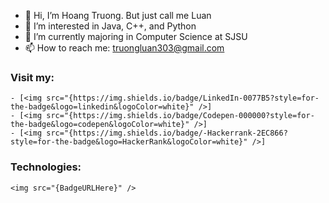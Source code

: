 - 👋 Hi, I’m Hoang Truong. But just call me Luan
- 👀 I’m interested in Java, C++, and Python
- 🌱 I’m currently majoring in Computer Science at SJSU
- 📫 How to reach me: truongluan303@gmail.com

### Visit my:
    - [<img src="{https://img.shields.io/badge/LinkedIn-0077B5?style=for-the-badge&logo=linkedin&logoColor=white}" />]
    - [<img src="{https://img.shields.io/badge/Codepen-000000?style=for-the-badge&logo=codepen&logoColor=white}" />]
    - [<img src="{https://img.shields.io/badge/-Hackerrank-2EC866?style=for-the-badge&logo=HackerRank&logoColor=white}" />]

### Technologies:
    <img src="{BadgeURLHere}" />

<!---
truongluan303/truongluan303 is a ✨ special ✨ repository because its `README.md` (this file) appears on your GitHub profile.
You can click the Preview link to take a look at your changes.
--->
